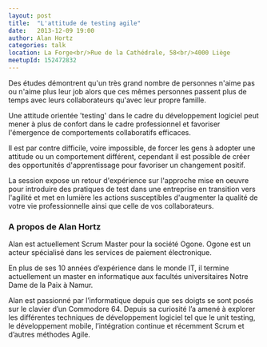 ```yaml
---
layout: post
title:  "L'attitude de testing agile"
date:   2013-12-09 19:00
author:	Alan Hortz
categories: talk
location: La Forge<br/>Rue de la Cathédrale, 58<br/>4000 Liège
meetupId: 152472832
---
```

Des études démontrent qu'un très grand nombre de personnes n'aime pas ou n'aime plus leur job alors que ces mêmes personnes passent plus de temps avec leurs collaborateurs qu'avec leur propre famille.

Une attitude orientée 'testing' dans le cadre du développement logiciel peut mener à plus de confort dans le cadre professionnel et favoriser l'émergence de comportements collaboratifs efficaces.

Il est par contre difficile, voire impossible, de forcer les gens à adopter une attitude ou un comportement différent, cependant il est possible de créer des opportunités d'apprentissage pour favoriser un changement positif.

La session expose un retour d'expérience sur l'approche mise en oeuvre pour introduire des pratiques de test dans une entreprise en transition vers l'agilité et met en lumière les actions susceptibles d'augmenter la qualité de votre vie professionnelle ainsi que celle de vos collaborateurs.

<h3>A propos de Alan Hortz</h3>
Alan est actuellement Scrum Master pour la société Ogone. Ogone est un acteur spécialisé dans les services de paiement électronique.

En plus de ses 10 années d’expérience dans le monde IT, il termine actuellement un master en informatique aux facultés universitaires Notre Dame de la Paix à Namur.

Alan est passionné par l’informatique depuis que ses doigts se sont posés sur le clavier d’un Commodore 64. Depuis sa curiosité l’a amené à explorer les différentes techniques de développement logiciel tel que le unit testing, le développement mobile, l’intégration continue et récemment Scrum et d’autres méthodes Agile.